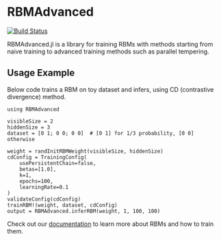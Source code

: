 # RBMAdvanced

[![Build Status](https://github.com/Deepest-Project/RBMAdvanced.jl/actions/workflows/CI.yml/badge.svg?branch=main)](https://github.com/Deepest-Project/RBMAdvanced.jl/actions/workflows/CI.yml?query=branch%3Amain)

RBMAdvanced.jl is a library for training RBMs with methods starting from naive training to advanced training methods such as parallel tempering.

## Usage Example

Below code trains a RBM on toy dataset and infers, using CD (contrastive divergence) method.

```
using RBMAdvanced

visibleSize = 2
hiddenSize = 3
dataset = [0 1; 0 0; 0 0]  # [0 1] for 1/3 probability, [0 0] otherwise

weight = randInitRBMWeight(visibleSize, hiddenSize)
cdConfig = TrainingConfig(
    usePersistentChain=false,
    betas=[1.0],
    k=1,
    epochs=100,
    learningRate=0.1
)
validateConfig(cdConfig)
trainRBM!(weight, dataset, cdConfig)
output = RBMAdvanced.inferRBM(weight, 1, 100, 100)
```

Check out our [documentation](docs/tutorial.md) to learn more about RBMs and how to train them.
